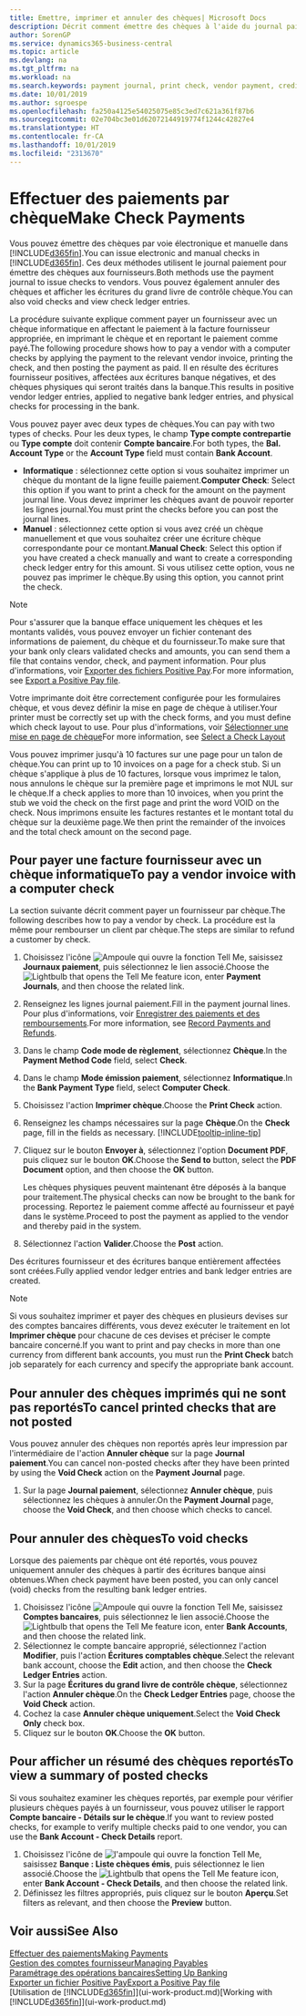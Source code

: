 ```yaml
---
title: Emettre, imprimer et annuler des chèques| Microsoft Docs
description: Décrit comment émettre des chèques à l'aide du journal paiement, imprimer des chèques, et annuler ou afficher les écritures du grand livre de contrôle chèque dans Business Central.
author: SorenGP
ms.service: dynamics365-business-central
ms.topic: article
ms.devlang: na
ms.tgt_pltfrm: na
ms.workload: na
ms.search.keywords: payment journal, print check, vendor payment, creditor, debt, balance due, AP
ms.date: 10/01/2019
ms.author: sgroespe
ms.openlocfilehash: fa250a4125e54025075e85c3ed7c621a361f87b6
ms.sourcegitcommit: 02e704bc3e01d62072144919774f1244c42827e4
ms.translationtype: HT
ms.contentlocale: fr-CA
ms.lasthandoff: 10/01/2019
ms.locfileid: "2313670"
---
```

# <a name="make-check-payments"></a><span data-ttu-id="e9f0e-103">Effectuer des paiements par chèque</span><span class="sxs-lookup"><span data-stu-id="e9f0e-103">Make Check Payments</span></span>
<span data-ttu-id="e9f0e-104">Vous pouvez émettre des chèques par voie électronique et manuelle dans [!INCLUDE[d365fin](includes/d365fin_md.md)].</span><span class="sxs-lookup"><span data-stu-id="e9f0e-104">You can issue electronic and manual checks in [!INCLUDE[d365fin](includes/d365fin_md.md)].</span></span> <span data-ttu-id="e9f0e-105">Ces deux méthodes utilisent le journal paiement pour émettre des chèques aux fournisseurs.</span><span class="sxs-lookup"><span data-stu-id="e9f0e-105">Both methods use the payment journal to issue checks to vendors.</span></span> <span data-ttu-id="e9f0e-106">Vous pouvez également annuler des chèques et afficher les écritures du grand livre de contrôle chèque.</span><span class="sxs-lookup"><span data-stu-id="e9f0e-106">You can also void checks and view check ledger entries.</span></span>

<span data-ttu-id="e9f0e-107">La procédure suivante explique comment payer un fournisseur avec un chèque informatique en affectant le paiement à la facture fournisseur appropriée, en imprimant le chèque et en reportant le paiement comme payé.</span><span class="sxs-lookup"><span data-stu-id="e9f0e-107">The following procedure shows how to pay a vendor with a computer checks by applying the payment to the relevant vendor invoice, printing the check, and then posting the payment as paid.</span></span> <span data-ttu-id="e9f0e-108">Il en résulte des écritures fournisseur positives, affectées aux écritures banque négatives, et des chèques physiques qui seront traités dans la banque.</span><span class="sxs-lookup"><span data-stu-id="e9f0e-108">This results in positive vendor ledger entries, applied to negative bank ledger entries, and physical checks for processing in the bank.</span></span>

<span data-ttu-id="e9f0e-109">Vous pouvez payer avec deux types de chèques.</span><span class="sxs-lookup"><span data-stu-id="e9f0e-109">You can pay with two types of checks.</span></span> <span data-ttu-id="e9f0e-110">Pour les deux types, le champ **Type compte contrepartie** ou **Type compte** doit contenir **Compte bancaire**.</span><span class="sxs-lookup"><span data-stu-id="e9f0e-110">For both types, the **Bal. Account Type** or the **Account Type** field must contain **Bank Account**.</span></span>

- <span data-ttu-id="e9f0e-111">**Informatique** : sélectionnez cette option si vous souhaitez imprimer un chèque du montant de la ligne feuille paiement.</span><span class="sxs-lookup"><span data-stu-id="e9f0e-111">**Computer Check**: Select this option if you want to print a check for the amount on the payment journal line.</span></span> <span data-ttu-id="e9f0e-112">Vous devez imprimer les chèques avant de pouvoir reporter les lignes journal.</span><span class="sxs-lookup"><span data-stu-id="e9f0e-112">You must print the checks before you can post the journal lines.</span></span>
- <span data-ttu-id="e9f0e-113">**Manuel** : sélectionnez cette option si vous avez créé un chèque manuellement et que vous souhaitez créer une écriture chèque correspondante pour ce montant.</span><span class="sxs-lookup"><span data-stu-id="e9f0e-113">**Manual Check**: Select this option if you have created a check manually and want to create a corresponding check ledger entry for this amount.</span></span> <span data-ttu-id="e9f0e-114">Si vous utilisez cette option, vous ne pouvez pas imprimer le chèque.</span><span class="sxs-lookup"><span data-stu-id="e9f0e-114">By using this option, you cannot print the check.</span></span>

> [!NOTE]  
> <span data-ttu-id="e9f0e-115">Pour s'assurer que la banque efface uniquement les chèques et les montants validés, vous pouvez envoyer un fichier contenant des informations de paiement, du chèque et du fournisseur.</span><span class="sxs-lookup"><span data-stu-id="e9f0e-115">To make sure that your bank only clears validated checks and amounts, you can send them a file that contains vendor, check, and payment information.</span></span> <span data-ttu-id="e9f0e-116">Pour plus d'informations, voir [Exporter des fichiers Positive Pay](finance-how-positive-pay.md).</span><span class="sxs-lookup"><span data-stu-id="e9f0e-116">For more information, see [Export a Positive Pay file](finance-how-positive-pay.md).</span></span>

<span data-ttu-id="e9f0e-117">Votre imprimante doit être correctement configurée pour les formulaires chèque, et vous devez définir la mise en page de chèque à utiliser.</span><span class="sxs-lookup"><span data-stu-id="e9f0e-117">Your printer must be correctly set up with the check forms, and you must define which check layout to use.</span></span> <span data-ttu-id="e9f0e-118">Pour plus d'informations, voir [Sélectionner une mise en page de chèque](finance-how-define-check-layouts.md)</span><span class="sxs-lookup"><span data-stu-id="e9f0e-118">For more information, see [Select a Check Layout](finance-how-define-check-layouts.md)</span></span>

<span data-ttu-id="e9f0e-119">Vous pouvez imprimer jusqu'à 10 factures sur une page pour un talon de chèque.</span><span class="sxs-lookup"><span data-stu-id="e9f0e-119">You can print up to 10 invoices on a page for a check stub.</span></span> <span data-ttu-id="e9f0e-120">Si un chèque s'applique à plus de 10 factures, lorsque vous imprimez le talon, nous annulons le chèque sur la première page et imprimons le mot NUL sur le chèque.</span><span class="sxs-lookup"><span data-stu-id="e9f0e-120">If a check applies to more than 10 invoices, when you print the stub we void the check on the first page and print the word VOID on the check.</span></span> <span data-ttu-id="e9f0e-121">Nous imprimons ensuite les factures restantes et le montant total du chèque sur la deuxième page.</span><span class="sxs-lookup"><span data-stu-id="e9f0e-121">We then print the remainder of the invoices and the total check amount on the second page.</span></span>

## <a name="to-pay-a-vendor-invoice-with-a-computer-check"></a><span data-ttu-id="e9f0e-122">Pour payer une facture fournisseur avec un chèque informatique</span><span class="sxs-lookup"><span data-stu-id="e9f0e-122">To pay a vendor invoice with a computer check</span></span>
<span data-ttu-id="e9f0e-123">La section suivante décrit comment payer un fournisseur par chèque.</span><span class="sxs-lookup"><span data-stu-id="e9f0e-123">The following describes how to pay a vendor by check.</span></span> <span data-ttu-id="e9f0e-124">La procédure est la même pour rembourser un client par chèque.</span><span class="sxs-lookup"><span data-stu-id="e9f0e-124">The steps are similar to refund a customer by check.</span></span>

1. <span data-ttu-id="e9f0e-125">Choisissez l'icône ![Ampoule qui ouvre la fonction Tell Me](media/ui-search/search_small.png "Dites-moi ce que vous voulez faire"), saisissez **Journaux paiement**, puis sélectionnez le lien associé.</span><span class="sxs-lookup"><span data-stu-id="e9f0e-125">Choose the ![Lightbulb that opens the Tell Me feature](media/ui-search/search_small.png "Tell me what you want to do") icon, enter **Payment Journals**, and then choose the related link.</span></span>
2. <span data-ttu-id="e9f0e-126">Renseignez les lignes journal paiement.</span><span class="sxs-lookup"><span data-stu-id="e9f0e-126">Fill in the payment journal lines.</span></span> <span data-ttu-id="e9f0e-127">Pour plus d'informations, voir [Enregistrer des paiements et des remboursements](payables-how-post-payments-refunds.md).</span><span class="sxs-lookup"><span data-stu-id="e9f0e-127">For more information, see [Record Payments and Refunds](payables-how-post-payments-refunds.md).</span></span>
3. <span data-ttu-id="e9f0e-128">Dans le champ **Code mode de règlement**, sélectionnez **Chèque**.</span><span class="sxs-lookup"><span data-stu-id="e9f0e-128">In the **Payment Method Code** field, select **Check**.</span></span>
4. <span data-ttu-id="e9f0e-129">Dans le champ **Mode émission paiement**, sélectionnez **Informatique**.</span><span class="sxs-lookup"><span data-stu-id="e9f0e-129">In the **Bank Payment Type** field, select **Computer Check**.</span></span>
5. <span data-ttu-id="e9f0e-130">Choisissez l'action **Imprimer chèque**.</span><span class="sxs-lookup"><span data-stu-id="e9f0e-130">Choose the **Print Check** action.</span></span>
6. <span data-ttu-id="e9f0e-131">Renseignez les champs nécessaires sur la page **Chèque**.</span><span class="sxs-lookup"><span data-stu-id="e9f0e-131">On the **Check** page, fill in the fields as necessary.</span></span> [!INCLUDE[tooltip-inline-tip](includes/tooltip-inline-tip_md.md)]
7. <span data-ttu-id="e9f0e-132">Cliquez sur le bouton **Envoyer à**, sélectionnez l'option **Document PDF**, puis cliquez sur le bouton **OK**.</span><span class="sxs-lookup"><span data-stu-id="e9f0e-132">Choose the **Send to** button, select the **PDF Document** option, and then choose the **OK** button.</span></span>

    <span data-ttu-id="e9f0e-133">Les chèques physiques peuvent maintenant être déposés à la banque pour traitement.</span><span class="sxs-lookup"><span data-stu-id="e9f0e-133">The physical checks can now be brought to the bank for processing.</span></span> <span data-ttu-id="e9f0e-134">Reportez le paiement comme affecté au fournisseur et payé dans le système.</span><span class="sxs-lookup"><span data-stu-id="e9f0e-134">Proceed to post the payment as applied to the vendor and thereby paid in the system.</span></span>
8. <span data-ttu-id="e9f0e-135">Sélectionnez l'action **Valider**.</span><span class="sxs-lookup"><span data-stu-id="e9f0e-135">Choose the **Post** action.</span></span>

<span data-ttu-id="e9f0e-136">Des écritures fournisseur et des écritures banque entièrement affectées sont créées.</span><span class="sxs-lookup"><span data-stu-id="e9f0e-136">Fully applied vendor ledger entries and bank ledger entries are created.</span></span>

> [!NOTE]  
> <span data-ttu-id="e9f0e-137">Si vous souhaitez imprimer et payer des chèques en plusieurs devises sur des comptes bancaires différents, vous devez exécuter le traitement en lot **Imprimer chèque** pour chacune de ces devises et préciser le compte bancaire concerné.</span><span class="sxs-lookup"><span data-stu-id="e9f0e-137">If you want to print and pay checks in more than one currency from different bank accounts, you must run the **Print Check** batch job separately for each currency and specify the appropriate bank account.</span></span>

## <a name="to-cancel-printed-checks-that-are-not-posted"></a><span data-ttu-id="e9f0e-138">Pour annuler des chèques imprimés qui ne sont pas reportés</span><span class="sxs-lookup"><span data-stu-id="e9f0e-138">To cancel printed checks that are not posted</span></span>
<span data-ttu-id="e9f0e-139">Vous pouvez annuler des chèques non reportés après leur impression par l'intermédiaire de l'action **Annuler chèque** sur la page **Journal paiement**.</span><span class="sxs-lookup"><span data-stu-id="e9f0e-139">You can cancel non-posted checks after they have been printed by using the **Void Check** action on the **Payment Journal** page.</span></span>

1. <span data-ttu-id="e9f0e-140">Sur la page **Journal paiement**, sélectionnez **Annuler chèque**, puis sélectionnez les chèques à annuler.</span><span class="sxs-lookup"><span data-stu-id="e9f0e-140">On the **Payment Journal** page, choose the **Void Check**, and then choose which checks to cancel.</span></span>

## <a name="to-void-checks"></a><span data-ttu-id="e9f0e-141">Pour annuler des chèques</span><span class="sxs-lookup"><span data-stu-id="e9f0e-141">To void checks</span></span>
<span data-ttu-id="e9f0e-142">Lorsque des paiements par chèque ont été reportés, vous pouvez uniquement annuler des chèques à partir des écritures banque ainsi obtenues.</span><span class="sxs-lookup"><span data-stu-id="e9f0e-142">When check payment have been posted, you can only cancel (void) checks from the resulting bank ledger entries.</span></span>

1. <span data-ttu-id="e9f0e-143">Choisissez l'icône ![Ampoule qui ouvre la fonction Tell Me](media/ui-search/search_small.png "Dites-moi ce que vous voulez faire"), saisissez **Comptes bancaires**, puis sélectionnez le lien associé.</span><span class="sxs-lookup"><span data-stu-id="e9f0e-143">Choose the ![Lightbulb that opens the Tell Me feature](media/ui-search/search_small.png "Tell me what you want to do") icon, enter **Bank Accounts**, and then choose the related link.</span></span>
2. <span data-ttu-id="e9f0e-144">Sélectionnez le compte bancaire approprié, sélectionnez l'action **Modifier**, puis l'action **Écritures comptables chèque**.</span><span class="sxs-lookup"><span data-stu-id="e9f0e-144">Select the relevant bank account, choose the **Edit** action, and then choose the **Check Ledger Entries** action.</span></span>
3. <span data-ttu-id="e9f0e-145">Sur la page **Écritures du grand livre de contrôle chèque**, sélectionnez l'action **Annuler chèque**.</span><span class="sxs-lookup"><span data-stu-id="e9f0e-145">On the **Check Ledger Entries** page, choose the **Void Check** action.</span></span>
4. <span data-ttu-id="e9f0e-146">Cochez la case **Annuler chèque uniquement**.</span><span class="sxs-lookup"><span data-stu-id="e9f0e-146">Select the **Void Check Only** check box.</span></span>
5. <span data-ttu-id="e9f0e-147">Cliquez sur le bouton **OK**.</span><span class="sxs-lookup"><span data-stu-id="e9f0e-147">Choose the **OK** button.</span></span>

## <a name="to-view-a-summary-of-posted-checks"></a><span data-ttu-id="e9f0e-148">Pour afficher un résumé des chèques reportés</span><span class="sxs-lookup"><span data-stu-id="e9f0e-148">To view a summary of posted checks</span></span>
<span data-ttu-id="e9f0e-149">Si vous souhaitez examiner les chèques reportés, par exemple pour vérifier plusieurs chèques payés à un fournisseur, vous pouvez utiliser le rapport **Compte bancaire - Détails sur le chèque**.</span><span class="sxs-lookup"><span data-stu-id="e9f0e-149">If you want to review posted checks, for example to verify multiple checks paid to one vendor, you can use the **Bank Account - Check Details** report.</span></span>
1. <span data-ttu-id="e9f0e-150">Choisissez l'icône de ![l'ampoule qui ouvre la fonction Tell Me](media/ui-search/search_small.png "Dites-moi ce que vous voulez faire"), saisissez **Banque : Liste chèques émis**, puis sélectionnez le lien associé.</span><span class="sxs-lookup"><span data-stu-id="e9f0e-150">Choose the ![Lightbulb that opens the Tell Me feature](media/ui-search/search_small.png "Tell me what you want to do") icon, enter **Bank Account - Check Details**, and then choose the related link.</span></span>
2. <span data-ttu-id="e9f0e-151">Définissez les filtres appropriés, puis cliquez sur le bouton **Aperçu**.</span><span class="sxs-lookup"><span data-stu-id="e9f0e-151">Set filters as relevant, and then choose the **Preview** button.</span></span>

## <a name="see-also"></a><span data-ttu-id="e9f0e-152">Voir aussi</span><span class="sxs-lookup"><span data-stu-id="e9f0e-152">See Also</span></span>
[<span data-ttu-id="e9f0e-153">Effectuer des paiements</span><span class="sxs-lookup"><span data-stu-id="e9f0e-153">Making Payments</span></span>](payables-make-payments.md)  
[<span data-ttu-id="e9f0e-154">Gestion des comptes fournisseur</span><span class="sxs-lookup"><span data-stu-id="e9f0e-154">Managing Payables</span></span>](payables-manage-payables.md)  
[<span data-ttu-id="e9f0e-155">Paramétrage des opérations bancaires</span><span class="sxs-lookup"><span data-stu-id="e9f0e-155">Setting Up Banking</span></span>](bank-setup-banking.md)  
[<span data-ttu-id="e9f0e-156">Exporter un fichier Positive Pay</span><span class="sxs-lookup"><span data-stu-id="e9f0e-156">Export a Positive Pay file</span></span>](finance-how-positive-pay.md)  
<span data-ttu-id="e9f0e-157">[Utilisation de [!INCLUDE[d365fin](includes/d365fin_md.md)]](ui-work-product.md)</span><span class="sxs-lookup"><span data-stu-id="e9f0e-157">[Working with [!INCLUDE[d365fin](includes/d365fin_md.md)]](ui-work-product.md)</span></span>  

